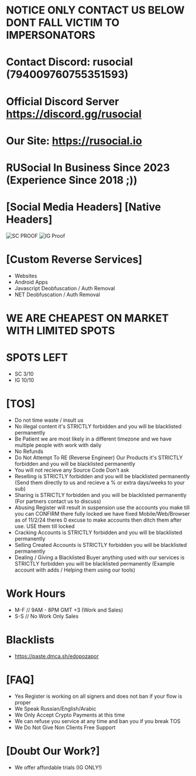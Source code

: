 # NOTICE ONLY CONTACT US BELOW DONT FALL VICTIM TO IMPERSONATORS

# Contact Discord: rusocial (794009760755351593)
# Official Discord Server https://discord.gg/rusocial
# Our Site: https://rusocial.io
# RUSocial In Business Since 2023 (Experience Since 2018 ;))

# [Social Media Headers] [Native Headers]
![SC PROOF](https://github.com/user-attachments/assets/45bba3e3-8d3c-479e-b544-7cd8facc2da5)
![IG Proof](https://github.com/user-attachments/assets/9de436e0-dc29-4b58-a50b-660af28e140b)

# [Custom Reverse Services]
- Websites
- Android Apps
- Javascript Deobfuscation / Auth Removal
- NET Deobfuscation / Auth Removal

# WE ARE CHEAPEST ON MARKET WITH LIMITED SPOTS

# SPOTS LEFT
- SC 3/10
- IG 10/10

# [TOS]
- Do not time waste / insult us
- No illegal content it's STRICTLY forbidden and you will be blacklisted permanently
- Be Patient we are most likely in a different timezone and we have multiple people with work with daily
- No Refunds
- Do Not Attempt To RE (Reverse Engineer) Our Products it's STRICTLY forbidden and you will be blacklisted permanently
- You will not recieve any Source Code Don't ask
- Reselling is STRICTLY forbidden and you will be blacklisted permanently (Send them directly to us and recieve a % or extra days/weeks to your sub)
- Sharing is STRICTLY forbidden and you will be blacklisted permanently (For partners contact us to discuss)
- Abusing Register will result in suspension use the accounts you make till you can CONFIRM there fully locked we have fixed Mobile/Web/Browser as of 11/2/24 theres 0 excuse to make accounts then ditch them after use. USE them till locked
- Cracking Accounts is STRICTLY forbidden and you will be blacklisted permanently
- Selling Created Accounts is STRICTLY forbidden you will be blacklisted permanently
- Dealing / Giving a Blacklisted Buyer anything used with our services is STRICTLY forbidden you will be blacklisted permanently (Example account with adds / Helping them using our tools)

# Work Hours
- M-F // 9AM - 8PM GMT +3 (Work and Sales)
- S-S // No Work Only Sales

# Blacklists
- https://paste.dmca.sh/edopozapor

# [FAQ]
- Yes Register is working on all signers and does not ban if your flow is proper
- We Speak Russian/English/Arabic
- We Only Accept Crypto Payments at this time
- We can refuse you service at any time and ban you if you break TOS
- We Do Not Give Non Clients Free Support

# [Doubt Our Work?]
- We offer affordable trials (IG ONLY!)
